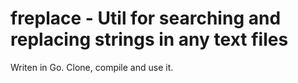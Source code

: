 # freplace - Util for searching and replacing strings in any text files

Writen in Go. Clone, compile and use it.
